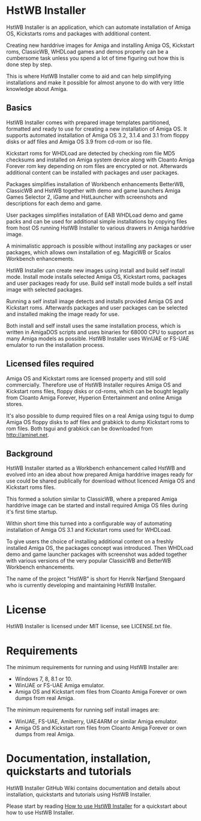 # HstWB Installer

HstWB Installer is an application, which can automate installation of Amiga OS, Kickstarts roms and packages with additional content. 

Creating new harddrive images for Amiga and installing Amiga OS, Kickstart roms, ClassicWB, WHDLoad games and demos properly can be a cumbersome task unless you spend a lot of time figuring out how this is done step by step.

This is where HstWB Installer come to aid and can help simplifying installations and make it possible for almost anyone to do with very little knowledge about Amiga.

## Basics

HstWB Installer comes with prepared image templates partitioned, formatted and ready to use for creating a new installation of Amiga OS. It supports automated installation of Amiga OS 3.2, 3.1.4 and 3.1 from floppy disks or adf files and Amiga OS 3.9 from cd-rom or iso file. 

Kickstart roms for WHDLoad are detected by checking rom file MD5 checksums and installed on Amiga system device along with Cloanto Amiga Forever rom key depending on rom files are encrypted or not. Afterwards additional content can be installed with packages and user packages. 

Packages simplifies installation of Workbench enhancements BetterWB, ClassicWB and HstWB together with demo and game launchers Amiga Games Selector 2, iGame and HstLauncher with screenshots and descriptions for each demo and game. 

User packages simplifies installation of EAB WHDLoad demo and game packs and can be used for additional simple installations by copying files from host OS running HstWB Installer to various drawers in Amiga harddrive image.

A minimalistic approach is possible without installing any packages or user packages, which allows own installation of eg. MagicWB or Scalos Workbench enhancements.

HstWB Installer can create new images using install and build self install mode. Install mode installs selected Amiga OS, Kickstart roms, packages and user packages ready for use. Build self install mode builds a self install image with selected packages. 

Running a self install image detects and installs provided Amiga OS and Kickstart roms. Afterwards packages and user packages can be selected and installed making the image ready for use. 

Both install and self install uses the same installation process, which is written in AmigaDOS scripts and uses binaries for 68000 CPU to support as many Amiga models as possible. HstWB Installer uses WinUAE or FS-UAE emulator to run the installation process.

## Licensed files required

Amiga OS and Kickstart roms are licensed property and still sold commercially. Therefore use of HstWB Installer requires Amiga OS and Kickstart roms files, floppy disks or cd-roms, which can be bought legally from Cloanto Amiga Forever, Hyperion Entertainment and online Amiga stores. 

It's also possible to dump required files on a real Amiga using tsgui to dump Amiga OS floppy disks to adf files and grabkick to dump Kickstart roms to rom files. Both tsgui and grabkick can be downloaded from http://aminet.net.

## Background

HstWB Installer started as a Workbench enhancement called HstWB and evolved into an idea about how prepared Amiga harddrive images ready for use could be shared publically for download without licenced Amiga OS and Kickstart roms files. 

This formed a solution similar to ClassicWB, where a prepared Amiga harddrive image can be started and install required Amiga OS files during it's first time startup. 

Within short time this turned into a configurable way of automating installation of Amiga OS 3.1 and Kickstart roms used for WHDLoad. 

To give users the choice of installing additional content on a freshly installed Amiga OS, the packages concept was introduced. Then WHDLoad demo and game launcher packages with screenshot was added together with various versions of the very popular ClassicWB and BetterWB Workbench enhancements.

The name of the project "HstWB" is short for Henrik Nørfjand Stengaard who is currently developing and maintaining HstWB Installer.

# License

HstWB Installer is licensed under MIT license, see LICENSE.txt file.

# Requirements

The minimum requirements for running and using HstWB Installer are:

* Windows 7, 8, 8.1 or 10.
* WinUAE or FS-UAE Amiga emulator.
* Amiga OS and Kickstart rom files from Cloanto Amiga Forever or own dumps from real Amiga.

The minimum requirements for running self install images are:

* WinUAE, FS-UAE, Amiberry, UAE4ARM or similar Amiga emulator.
* Amiga OS and Kickstart rom files from Cloanto Amiga Forever or own dumps from real Amiga.

# Documentation, installation, quickstarts and tutorials

HstWB Installer GitHub Wiki contains documentation and details about installation, quickstarts and tutorials using HstWB Installer.

Please start by reading [How to use HstWB Installer](https://github.com/henrikstengaard/hstwb-installer/wiki/How-to-use-HstWB-Installer) for a quickstart about how to use HstWB Installer.